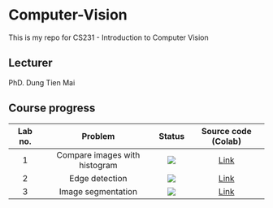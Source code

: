 # Computer-Vision
This is my repo for CS231 - Introduction to Computer Vision    
## Lecturer
PhD. Dung Tien Mai   
## Course progress
| Lab no. | Problem | Status | Source code (Colab) |
|:---:|:---:|:--:|:---:|
| 1 | Compare images with histogram | ![](https://img.shields.io/badge/-Done-brightgreen) | [Link]() |
| 2 | Edge detection | ![](https://img.shields.io/badge/-Done-brightgreen) | [Link]() |
| 3 | Image segmentation | ![](https://img.shields.io/badge/-Done-brightgreen) | [Link](https://colab.research.google.com/drive/1QOG2Kb8Zg6Ca4yHILRid72mXtpRASm1-?authuser=1#scrollTo=P3NKBz3PYQMV) |
